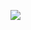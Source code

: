 ![](http://www.plantuml.com/plantuml/proxy?cache=no&src=https://raw.githubusercontent.com/oleksandrblazhko/ai-212-yaroshuk/ai-212-laboratory-work-7.0/2-SoftwareDesign/2.7-PlantUML/DataModel.puml)

